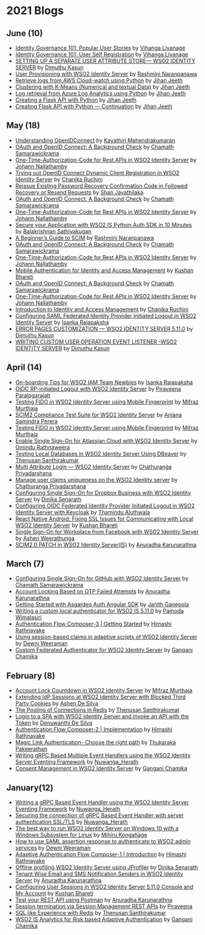 # 2021 Blogs

## June (10)
* [Identity Governance 101: Popular User Stories](https://everything1know.wordpress.com/2021/06/11/identity-governance-101-popular-user-stories/) by [Vihanga Liyanage](https://everything1know.wordpress.com)
* [Identity Governance 101: User Self Registration](https://everything1know.wordpress.com/2021/06/24/identity-governance-101-user-self-registration/) by [Vihanga Liyanage](https://everything1know.wordpress.com)
* [SETTING UP A SEPARATE USER ATTRIBUTE STORE— WSO2 IDENTITY SERVER](https://dimuthuk.medium.com/attribute-store-configuration-wso2-identity-server-6bbaaaf7be7e) by [Dimuthu Kasun](https://dimuthuk.medium.com/)
* [User Provisioning with WSO2 Identity Server](https://rashmini.medium.com/user-provisioning-with-wso2-identity-server-56bb4e41fb8a) by [Rashmini Naranpanawa](https://rashmini.medium.com/)
* [Retrieve logs from AWS Cloud-watch using Python](https://jihanjeeth.medium.com/retrieve-logs-from-aws-cloud-watch-using-python-d53a0156a611) by [Jihan Jeeth](https://jihanjeeth.medium.com)
* [Clustering with K-Means (Numerical and textual Data)](https://jihanjeeth.medium.com/clustering-with-k-means-numerical-and-textual-data-f48a3abee0ac) by [Jihan Jeeth](https://jihanjeeth.medium.com)
* [Log retrieval from Azure Log Analytics using Python](https://jihanjeeth.medium.com/log-retrieval-from-azure-log-analytics-using-python-52e8e8e5e870) by [Jihan Jeeth](https://jihanjeeth.medium.com)
* [Creating a Flask API with Python](https://jihanjeeth.medium.com/creating-a-flask-api-with-python-86d4afa85547) by [Jihan Jeeth](https://jihanjeeth.medium.com)
* [Creating Flask API with Python — Continuation](https://jihanjeeth.medium.com/creating-flask-api-with-python-continuation-9975f5ab48ee) by [Jihan Jeeth](https://jihanjeeth.medium.com)


## May (18)
* [Understanding OpenIDConnect](https://medium.com/identity-beyond-borders/understanding-openidconnect-4d62c0681439) by [Kayathiri Mahendrakumaran](https://kayathiri.medium.com/)
* [OAuth and OpenID Connect: A Background Check](https://htamahc.medium.com/oauth-and-openid-connect-a-background-check-dc17257d4f6c) by [Chamath Samarawickrama](https://htamahc.medium.com/)
* [One-Time-Authorization-Code for Rest APIs in WSO2 Identity Server](https://johann-nallathamby.medium.com/one-time-authorization-code-for-rest-apis-in-wso2-identity-server-472a974eafc6) by [Johann Nallathamby](https://johann-nallathamby.medium.com/)
* [Trying out OpenID Connect Dynamic Client Registration in WSO2 Identity Server](https://chanikaruchini-16.medium.com/trying-out-openid-connect-dynamic-client-registration-in-wso2-identity-server-c0666cd14f0d) by [Chanika Ruchini](https://chanikaruchini-16.medium.com/)
* [Reissue Existing Password Recovery Confirmation Code in Followed Recovery or Resend Requests](https://shanchathusanda.medium.com/reissue-existing-password-recovery-confirmation-code-in-following-recovery-or-resend-requests-bde6656dabf) by [Shan Jayathilaka](https://shanchathusanda.medium.com/)
* [OAuth and OpenID Connect: A Background Check](https://htamahc.medium.com/oauth-and-openid-connect-a-background-check-dc17257d4f6c) by [Chamath Samarawickrama](https://htamahc.medium.com/)
* [One-Time-Authorization-Code for Rest APIs in WSO2 Identity Server](https://johann-nallathamby.medium.com/one-time-authorization-code-for-rest-apis-in-wso2-identity-server-472a974eafc6) by [Johann Nallathamby](https://johann-nallathamby.medium.com/)
* [Secure your Application with WSO2 IS Python Auth SDK in 10 Minutes](https://sathiyakugan.medium.com/secure-your-application-with-wso2-is-python-auth-sdk-in-10-minutes-ce457761bf30) by [Balakrishnan Sathiyakugan](https://sathiyakugan.medium.com/)
* [A Beginner’s Guide to SCIM](https://rashmini.medium.com/a-beginners-guide-to-scim-8aade91cd644) by [Rashmini Naranpanawa](https://rashmini.medium.com/)
* [OAuth and OpenID Connect: A Background Check](https://htamahc.medium.com/oauth-and-openid-connect-a-background-check-dc17257d4f6c) by [Chamath Samarawickrama](https://htamahc.medium.com/)
* [One-Time-Authorization-Code for Rest APIs in WSO2 Identity Server](https://johann-nallathamby.medium.com/one-time-authorization-code-for-rest-apis-in-wso2-identity-server-472a974eafc6) by [Johann Nallathamby](https://johann-nallathamby.medium.com/)
* [Mobile Authentication for Identity and Access Management](https://medium.com/identity-beyond-borders/mobile-authentication-for-identity-and-access-management-62de55a4a728) by [Kushan Bhareti](https://kushanbhareti.medium.com/)
* [OAuth and OpenID Connect: A Background Check](https://htamahc.medium.com/oauth-and-openid-connect-a-background-check-dc17257d4f6c) by [Chamath Samarawickrama](https://htamahc.medium.com/)
* [One-Time-Authorization-Code for Rest APIs in WSO2 Identity Server](https://johann-nallathamby.medium.com/one-time-authorization-code-for-rest-apis-in-wso2-identity-server-472a974eafc6) by [Johann Nallathamby](https://johann-nallathamby.medium.com/)
* [Introduction to Identity and Access Management](https://chanikaruchini-16.medium.com/introduction-to-identity-and-access-management-2f3b80862647) by [Chanika Ruchini](https://chanikaruchini-16.medium.com/)
* [Configuring SAML Federated Identity Provider Initiated Logout in WSO2 Identity Server](https://is-rajapaksha.medium.com/configuring-saml-federated-identity-provider-initiated-logout-in-wso2-identity-server-f1bc7612b270) by [Isanka Rajapaksha](https://is-rajapaksha.medium.com/)
* [ERROR PAGES CUSTOMIZATION — WSO2 IDENTITY SERVER 5.11.0](https://dimuthuk.medium.com/error-pages-customization-wso2-identity-server-5-11-0-b8621a52985a) by [Dimuthu Kasun](https://dimuthuk.medium.com/)
* [WRITING CUSTOM USER OPERATION EVENT LISTENER -WSO2 IDENTITY SERVER](https://dimuthuk.medium.com/writing-custom-user-operation-event-listener-wso2-identity-server-5-11-0-7b210c389da5) by [Dimuthu Kasun](https://dimuthuk.medium.com/)

## April (14)
* [On-boarding Tips for WSO2 IAM Team Newbies](https://is-rajapaksha.medium.com/welcome-abroad-cc46ab2574b7) by [Isanka Rajapaksha](https://is-rajapaksha.medium.com/)
* [OIDC RP-initiated Logout with WSO2 Identity Server](https://piraveenaparalogarajah.medium.com/rp-initiated-logout-with-wso2-identity-server-b1fde28c4d80) by [Piraveena Paralogarajah](https://medium.com/@piraveenaparalogarajah)
* [Testing FIDO in WSO2 Identity Server using Mobile Fingerprint](https://mifrazmurthaja.medium.com/testing-wso2-identity-server-fido-using-mobile-fingerprint-668692fdeecd) by [Mifraz Murthaja](https://mifrazmurthaja.medium.com/)
* [SCIM2 Compliance Test Suite for WSO2 Identity Server](https://anjanasamindraperera.medium.com/scim2-compliance-test-suite-for-wso2-identity-server-f7a64f78b68a) by [Anjana Samindra Perera](https://anjanasamindraperera.medium.com/)
* [Testing FIDO in WSO2 Identity Server using Mobile Fingerprint](https://mifrazmurthaja.medium.com/testing-wso2-identity-server-fido-using-mobile-fingerprint-668692fdeecd) by [Mifraz Murthaja](https://mifrazmurthaja.medium.com/)
* [Enable Single Sign-On for Atlassian Cloud with WSO2 Identity Server](https://omindu.medium.com/enable-single-sign-on-for-atlassian-cloud-with-wso2-identity-server-4d72bebb29ca) by [Omindu Rathnaweera](https://omindu.medium.com/)
* [Testing Local Databases in WSO2 Identity Server Using DBeaver](https://medium.com/geekculture/testing-different-databases-in-wso2-identity-server-using-dbeaver-8808d8a878b9?sk=6cce1c89025068bec91e939522c0e268) by [Thenusan Santhirakumar](https://medium.com/@sthenusan)
* [Multi Attribute Login — WSO2 Identity Server](https://chathurangapriyadarshana.medium.com/multi-attribute-login-wso2-identity-server-867a9ee60ce1) by [Chathuranga Priyadarshana](https://chathurangapriyadarshana.medium.com/)
* [Manage user claims uniqueness on the WSO2 Identity server](https://chathurangapriyadarshana.medium.com/manage-user-claims-uniqueness-on-the-wso2-identity-server-1be461934b7e) by [Chathuranga Priyadarshana](https://chathurangapriyadarshana.medium.com/)
* [Configuring Single Sign-On for Dropbox Business with WSO2 Identity Server](https://dinika-15.medium.com/configuring-single-sign-on-for-dropbox-business-with-wso2-identity-server-3bbfab47eb98) by [Dinika Senarath](https://dinika-15.medium.com/)
* [Configuring OIDC Federated Identity Provider Initiated Logout in WSO2 Identity Server with Keycloak](https://thamindur.medium.com/configure-oidc-federated-identity-provider-initiated-logout-in-wso2-is-with-keycloak-993927d05167) by [Thamindu Aluthwala](https://thamindur.medium.com/)
* [React Native Android: Fixing SSL Issues for Communicating with Local WSO2 Identity Server](https://kushanbhareti.medium.com/react-native-android-fixing-ssl-issues-for-communicating-with-local-identity-server-f126b0ce69a9) by [Kushan Bhareti](https://kushanbhareti.medium.com/)
* [Single Sign-On for Workplace from Facebook with WSO2 Identity Server](https://ashenweerathunga.medium.com/single-sign-on-for-workplace-from-facebook-with-wso2-identity-server-79919d281ceb) by [Ashen Weerathunga](https://ashenweerathunga.medium.com)
* [SCIM2.0 PATCH in WSO2 Identity Server(IS)](https://anuradha-15.medium.com/scim2-0-patch-in-wso2-identity-server-is-1c43bb218658) by [Anuradha Karunarathna](https://anuradha-15.medium.com/)

## March (7)
* [Configuring Single Sign-On for GitHub with WSO2 Identity Server](https://htamahc.medium.com/configuring-single-sign-on-for-github-enterprise-cloud-with-wso2-identity-server-e801e759a9b9) by [Chamath Samarawickrama](https://htamahc.medium.com/)
* [Account Locking Based on OTP Failed Attempts](https://anuradha-15.medium.com/account-locking-based-on-otp-failed-attempts-1ccb17523aaf) by [Anuradha Karunarathna](https://anuradha-15.medium.com/)
* [Getting Started with Asgardeo Auth Angular SDK](https://janithgan.medium.com/getting-started-with-asgardeo-auth-angular-sdk-4e643139922e) by [Janith Ganepola](https://janithgan.medium.com)
* [Writing a custom local authenticator for WSO2 IS 5.11.0](https://pamodaaw.medium.com/writing-a-custom-local-authenticator-for-wso2-is-5-11-0-50332baf7668) by [Pamoda Wimalasiri](https://pamodaaw.medium.com/)
* [Authentication Flow Composer-3 | Getting Started](https://himashirathnayake.medium.com/authentication-flow-composer-3-getting-started-33d731ba8c8b) by [Himashi Rathnayake](https://himashirathnayake.medium.com/)
* [Using session-based claims in adaptive scripts of WSO2 Identity Server](https://dewni-matheesha.medium.com/using-session-based-claims-in-adaptive-scripts-of-wso2-identity-server-1cf4cd857113) by [Dewni Weeraman](https://dewni-matheesha.medium.com/)
* [Custom Federated Authenticator for WSO2 Identity Server](https://ganganichamika.medium.com/custom-federated-authenticator-for-wso2-identity-server-64817b09c8bd) by [Gangani Chamika](https://ganganichamika.medium.com/)

## February (8)
* [Account Lock Countdown in WSO2 Identity Server](https://mifrazmurthaja.medium.com/account-lock-countdown-in-wso2-identity-server-4d468ad2fe30) by [Mifraz Murthaja](https://mifrazmurthaja.medium.com/)
* [Extending IdP Sessions at WSO2 Identity Server with Blocked Third Party Cookies](https://ashend.medium.com/extending-idp-sessions-at-wso2-identity-server-with-blocked-third-party-cookies-50fa362a3a69) by [Ashen De Silva](https://ashend.medium.com/)
* [The Pooling of Connections in Redis](https://medium.com/codestory/the-pooling-of-connections-in-redis-e8188335bf64?sk=e6838bcc90f4191c991181c768723451) by [Thenusan Santhirakumar](https://medium.com/@sthenusan)
* [Login to a SPA with WSO2 Identity Server and Invoke an API with the Token](https://denuwanthi-hasanthika.medium.com/login-to-a-spa-with-wso2-identity-server-and-invoke-an-api-with-the-token-189f088029f5) by [Denuwanthi De Silva](https://denuwanthi-hasanthika.medium.com/)
* [Authentication Flow Composer-2 | Implementation](https://himashirathnayake.medium.com/authentication-flow-composer-2-implementation-fe50a29403fe) by [Himashi Rathnayake](https://himashirathnayake.medium.com/)
* [Magic Link Authentication- Choose the right path](https://medium.com/authenticate/magic-link-authentication-choose-the-right-path-f0c351be6ac) by [Thukaraka Pakeerathan](https://pthukaraka-17.medium.com/)
* [Writing gRPC Based Multiple Event Handlers using the WSO2 Identity Server Eventing Framework](https://nuwangaherath.medium.com/writing-grpc-based-multiple-event-handlers-using-the-wso2-identity-server-eventing-framework-d5b4e153ad7a) by [Nuwanga_Herath](https://nuwangaherath.medium.com/)
* [Consent Management in WSO2 Identity Server](https://ganganichamika.medium.com/consent-management-in-wso2-identity-server-94d1eda9d39) by [Gangani Chamika](https://ganganichamika.medium.com/)

## January(12)
* [Writing a gRPC Based Event Handler using the WSO2 Identity Server Eventing Framework](https://nuwangaherath.medium.com/writing-a-grpc-based-event-handler-using-the-wso2-identity-server-eventing-framework-f5f9635258b9) by [Nuwanga_Herath](https://nuwangaherath.medium.com/)
* [Securing the connection of gRPC Based Event Handler with server authentication SSL/TLS](https://nuwangaherath.medium.com/securing-the-connection-of-grpc-based-event-handler-with-server-authentication-ssl-tls-3bf1b85f68d5) by [Nuwanga_Herath](https://nuwangaherath.medium.com/)
* [The best way to run WSO2 Identity Server on Windows 10 with a Windows Subsystem for Linux](https://mihirukongahage.medium.com/the-best-way-to-run-wso2-identity-server-on-windows-10-with-a-windows-subsystem-for-linux-ea4c6faa8763) by [Mihiru Kongahage](https://mihirukongahage.medium.com/)
* [How to use SAML assertion response to authenticate to WSO2 admin services](https://dewni-matheesha.medium.com/how-to-use-saml-assertion-response-to-authenticate-to-wso2-admin-services-f4f2234e6614) by [Dewni Weeraman](https://dewni-matheesha.medium.com/)
* [Adaptive Authentication Flow Composer-1 | Introduction](https://himashirathnayake.medium.com/adaptive-authentication-flow-composer-1-introduction-3fcab698ca3) by [Himashi Rathnayake](https://himashirathnayake.medium.com/)
* [Offline profiling WSO2 Identity Server using JProfiler](https://dinika-15.medium.com/offline-profiling-wso2-identity-server-using-jprofiler-f54447fe8e39) by [Dinika Senarath](https://dinika-15.medium.com/)
* [Tenant Wise Email and SMS Notification Senders in WSO2 Identity Server](https://anuradha-15.medium.com/tenant-wise-email-and-sms-notification-senders-in-wso2-identity-server-43554e1a5afe) by [Anuradha Karunarathna](https://anuradha-15.medium.com/)
* [Configuring User Sessions in WSO2 Identity Server 5.11.0 Console and My Account](https://medium.com/@kushanbhareti/configuring-user-sessions-in-wso2-identity-server-5-11-0-console-and-my-account-3cd16e649b2e) by [Kushan Bhareti](https://medium.com/@kushanbhareti)
* [Test your REST API using Postman](https://anuradha-15.medium.com/test-your-rest-api-using-postman-adb3fd8d0074) by [Anuradha Karunarathna](https://anuradha-15.medium.com/)
* [Session termination via Session Management REST APIs](https://piraveenaparalogarajah.medium.com/session-termination-via-session-management-rest-api-in-wso2-identity-server-fc81752e84bc) by [Piraveena](https://medium.com/@piraveenaparalogarajah)
* [SQL like Experience with Redis](https://medium.com/datadriveninvestor/sql-like-experience-with-redis-90926462162b?sk=52eb10a57b3ab61e118fa1915edc87ad) by [Thenusan Santhirakumar](https://medium.com/@sthenusan)
* [WSO2 IS Analytics for Risk based Adaptive Authentication](https://ganganichamika.medium.com/wso2-is-analytics-for-risk-based-adaptive-authentication-1e2a12c217e7) by [Gangani Chamika](https://ganganichamika.medium.com/)
